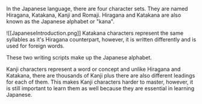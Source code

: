 
In the Japanese language, there are four character sets. They are named Hiragana, Katakana, Kanji and Romaji. Hiragana and Katakana are also known as the Japanese alphabet or "kana".

![[JapaneseIntroduction.png]]
Katakana characters represent the same syllables as it's Hiragana counterpart, however, it is written differently and is used for foreign words.

These two writing scripts make up the Japanese alphabet.

Kanji characters represent a word or concept and unlike Hiragana and Katakana, there are thousands of Kanji plus there are also different leadings for each of them.
This makes Kanji characters harder to master, however, it is still important to learn them as well because they are essential in learning Japanese.

